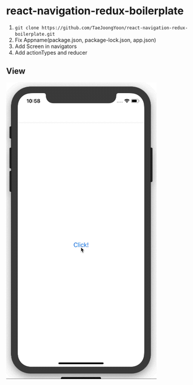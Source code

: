 # react-navigation-redux-boilerplate

1. `git clone https://github.com/TaeJoongYoon/react-navigation-redux-boilerplate.git`
2. Fix Appname(package.json, package-lock.json, app.json) 
3. Add Screen in navigators
4. Add actionTypes and reducer


## View

![Sample](./README/sample.gif)
